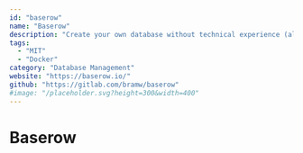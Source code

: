 ```yaml
---
id: "baserow"
name: "Baserow"
description: "Create your own database without technical experience (alternative to Airtable)."
tags:
  - "MIT"
  - "Docker"
category: "Database Management"
website: "https://baserow.io/"
github: "https://gitlab.com/bramw/baserow"
#image: "/placeholder.svg?height=300&width=400"
---
```


# Baserow
